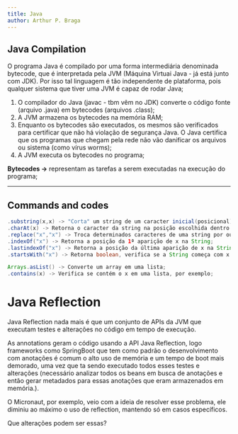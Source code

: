 ```yaml
---
title: Java
author: Arthur P. Braga
---
```


## Java Compilation

O programa Java é compilado por uma forma intermediária denominada bytecode, que é interpretada pela JVM (Máquina Virtuai Java - já está junto com JDK). Por isso tal linguagem é tão independente de plataforma,  pois qualquer sistema que tiver uma JVM é capaz de rodar Java;

1. O compilador do Java (javac - tbm vêm no JDK) converte o código fonte (arquivo .java) em bytecodes  (arquivos .class);
2. A JVM armazena os bytecodes na memória RAM;
3. Enquanto os bytecodes são executados, os mesmos são verificados para certificar que não há violação de segurança Java. O Java certifica que os programas que chegam pela rede não vão danificar os arquivos ou sistema (como vírus worms);
4. A JVM executa os bytecodes no programa;

**Bytecodes ->** representam as tarefas a serem executadas na execução do programa;

---

## Commands and codes

```java
.substring(x,x) -> "Corta" um string de um caracter inicial(posicional) até outro.
.charAt(x) -> Retorna o caracter da string na posição escolhida dentro do parênteses;
.replace("x","x") -> Troca determinados caracteres de uma string por outros caracteres; 
.indexOf("x") -> Retorna a posição da 1ª aparição de x na String;
.lastindexOf("x") -> Retorna a posição da última aparição de x na String;
.startsWith("x") -> Retorna boolean, verifica se a String começa com x nesse caso;

Arrays.asList() -> Converte um array em uma lista;
.contains(x) -> Verifica se contém o x em uma lista, por exemplo;  
```

# Java Reflection

Java Reflection nada mais é que um conjunto de APIs da JVM que executam testes e alterações no código em tempo de execução.

As annotations geram o código usando a API Java Reflection, logo frameworks como SpringBoot que tem como padrão o desenvolvimento com anotações é comum o alto uso de memória e um tempo de boot mais demorado, uma vez que ta sendo executado todos esses testes e alterações (necessário analizar todos os beans em busca de anotações e então gerar metadados para essas anotações que eram armazenados em memória.).

O Micronaut, por exemplo, veio com a ideia de resolver esse problema, ele diminiu ao máximo o uso de reflection, mantendo só em casos específicos.

Que alterações podem ser essas?
